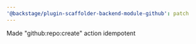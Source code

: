 ```yaml
---
'@backstage/plugin-scaffolder-backend-module-github': patch
---
```


Made "github:repo:create" action idempotent
